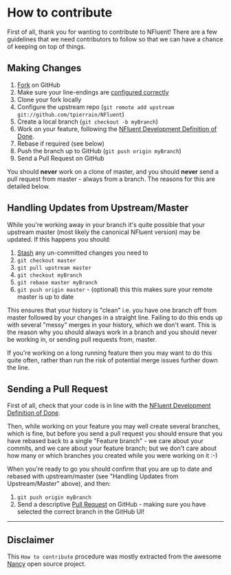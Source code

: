 How to contribute
=================

First of all, thank you for wanting to contribute to NFluent! 
There are a few guidelines that we need contributors to follow so that we can have a chance of keeping on top of things.


Making Changes
--------------

1. [Fork](http://help.github.com/forking/) on GitHub
1. Make sure your line-endings are [configured correctly](https://github.com/NancyFx/Nancy/wiki/Make-sure-line-endings-doesn%27t-bite-you)
1. Clone your fork locally
1. Configure the upstream repo (`git remote add upstream git://github.com/tpierrain/NFluent`)
1. Create a local branch (`git checkout -b myBranch`)
1. Work on your feature, following the [NFluent Development Definition of Done](https://github.com/tpierrain/NFluent/blob/master/DevDoD.md).
1. Rebase if required (see below)
1. Push the branch up to GitHub (`git push origin myBranch`)
1. Send a Pull Request on GitHub

You should **never** work on a clone of master, and you should **never** send a pull request from master - always from a branch. The reasons for this are detailed below.

Handling Updates from Upstream/Master
-------------------------------------

While you're working away in your branch it's quite possible that your upstream master (most likely the canonical NFluent version) may be updated. If this happens you should:

1. [Stash](http://progit.org/book/ch6-3.html) any un-committed changes you need to
1. `git checkout master`
1. `git pull upstream master`
1. `git checkout myBranch`
1. `git rebase master myBranch`
1. `git push origin master` - (optional) this this makes sure your remote master is up to date

This ensures that your history is "clean" i.e. you have one branch off from master followed by your changes in a straight line. Failing to do this ends up with several "messy" merges in your history, which we don't want. This is the reason why you should always work in a branch and you should never be working in, or sending pull requests from, master.

If you're working on a long running feature then you may want to do this quite often, rather than run the risk of potential merge issues further down the line.

Sending a Pull Request
----------------------

First of all, check that your code is in line with the [NFluent Development Definition of Done](https://github.com/tpierrain/NFluent/blob/master/DevDoD.md).

Then, while working on your feature you may well create several branches, which is fine, but before you send a pull request you should ensure that you have rebased back to a single "Feature branch" - we care about your commits, and we care about your feature branch; but we don't care about how many or which branches you created while you were working on it :-)

When you're ready to go you should confirm that you are up to date and rebased with upstream/master (see "Handling Updates from Upstream/Master" above), and then:

1. `git push origin myBranch`
1. Send a descriptive [Pull Request](http://help.github.com/pull-requests/) on GitHub - making sure you have selected the correct branch in the GitHub UI!

- - - 

Disclaimer
----------
This `How to contribute` procedure was mostly extracted from the awesome [Nancy](https://github.com/NancyFx/Nancy) open source project.